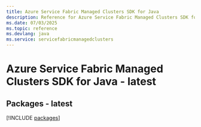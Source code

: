 ```yaml
---
title: Azure Service Fabric Managed Clusters SDK for Java
description: Reference for Azure Service Fabric Managed Clusters SDK for Java
ms.date: 07/03/2025
ms.topic: reference
ms.devlang: java
ms.service: servicefabricmanagedclusters
---
```

# Azure Service Fabric Managed Clusters SDK for Java - latest
## Packages - latest
[!INCLUDE [packages](service-fabric-managed-clusters-index.md)]